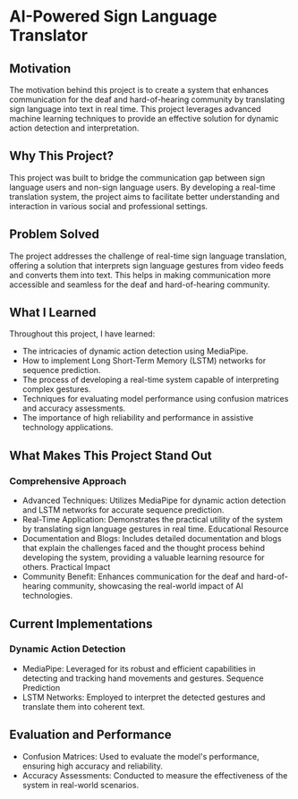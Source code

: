 # AI-Powered Sign Language Translator
## Motivation
The motivation behind this project is to create a system that enhances communication for the deaf and hard-of-hearing community by translating sign language into text in real time. This project leverages advanced machine learning techniques to provide an effective solution for dynamic action detection and interpretation.

## Why This Project?
This project was built to bridge the communication gap between sign language users and non-sign language users. By developing a real-time translation system, the project aims to facilitate better understanding and interaction in various social and professional settings.

## Problem Solved
The project addresses the challenge of real-time sign language translation, offering a solution that interprets sign language gestures from video feeds and converts them into text. This helps in making communication more accessible and seamless for the deaf and hard-of-hearing community.

## What I Learned
Throughout this project, I have learned:

- The intricacies of dynamic action detection using MediaPipe.
- How to implement Long Short-Term Memory (LSTM) networks for sequence prediction.
- The process of developing a real-time system capable of interpreting complex gestures.
- Techniques for evaluating model performance using confusion matrices and accuracy assessments.
- The importance of high reliability and performance in assistive technology applications.
  
## What Makes This Project Stand Out
### Comprehensive Approach
- Advanced Techniques: Utilizes MediaPipe for dynamic action detection and LSTM networks for accurate sequence prediction.
- Real-Time Application: Demonstrates the practical utility of the system by translating sign language gestures in real time.
Educational Resource
- Documentation and Blogs: Includes detailed documentation and blogs that explain the challenges faced and the thought process behind developing the system, providing a valuable learning resource for others.
Practical Impact
- Community Benefit: Enhances communication for the deaf and hard-of-hearing community, showcasing the real-world impact of AI technologies.

## Current Implementations
### Dynamic Action Detection
- MediaPipe: Leveraged for its robust and efficient capabilities in detecting and tracking hand movements and gestures.
Sequence Prediction
- LSTM Networks: Employed to interpret the detected gestures and translate them into coherent text.
  
## Evaluation and Performance
- Confusion Matrices: Used to evaluate the model's performance, ensuring high accuracy and reliability.
- Accuracy Assessments: Conducted to measure the effectiveness of the system in real-world scenarios.
